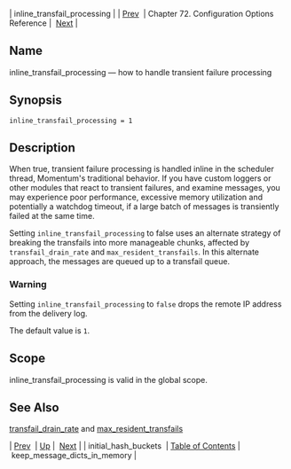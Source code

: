 | inline_transfail_processing |
| [Prev](conf.ref.initial_hash_buckets)  | Chapter 72. Configuration Options Reference |  [Next](conf.ref.keep_message_dicts_in_memory) |

<a name="conf.ref.inline_transfail_processing"></a>
## Name

inline_transfail_processing — how to handle transient failure processing

## Synopsis

`inline_transfail_processing = 1`

<a name="idp25026736"></a>
## Description

When true, transient failure processing is handled inline in the scheduler thread, Momentum's traditional behavior. If you have custom loggers or other modules that react to transient failures, and examine messages, you may experience poor performance, excessive memory utilization and potentially a watchdog timeout, if a large batch of messages is transiently failed at the same time.

Setting `inline_transfail_processing` to false uses an alternate strategy of breaking the transfails into more manageable chunks, affected by `transfail_drain_rate` and `max_resident_transfails`. In this alternate approach, the messages are queued up to a transfail queue.

### Warning

Setting `inline_transfail_processing` to `false` drops the remote IP address from the delivery log.

The default value is `1`.

<a name="idp25033696"></a>
## Scope

inline_transfail_processing is valid in the global scope.

<a name="idp25035536"></a>
## See Also

[transfail_drain_rate](conf.ref.transfail_drain_rate "transfail_drain_rate") and [max_resident_transfails](conf.ref.max_resident_transfails "max_resident_transfails")

| [Prev](conf.ref.initial_hash_buckets)  | [Up](config.options.ref) |  [Next](conf.ref.keep_message_dicts_in_memory) |
| initial_hash_buckets  | [Table of Contents](index) |  keep_message_dicts_in_memory |

